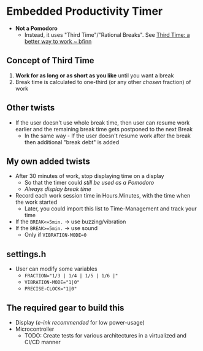 # Embedded Productivity Timer
- **Not a Pomodoro**
	- Instead, it uses "Third Time"/"Rational Breaks". See [Third Time: a better way to work ~ bfinn](https://www.lesswrong.com/posts/RWu8eZqbwgB9zaerh/third-time-a-better-way-to-work)
## Concept of Third Time
1. **Work for as long or as short as you like** until you want a break
2. Break time is calculated to one-third (or any other *chosen* fraction) of work

## Other twists
- If the user doesn't use whole break time, then user can resume work earlier and the remaining break time gets postponed to the next Break
	- In the same way - If the user doesn't resume work after the break then additional "break debt" is added

## My own added twists
- After 30 minutes of work, stop displaying time on a display
	- So that the timer could *still be used as a Pomodoro*
	- *Always display break time*
- Record each work session time in Hours.Minutes, with the time when the work started
	- Later, you could import this list to Time-Management and track your time
- If the `BREAK<=5min.` -> use buzzing/vibration
- If the `BREAK>=5min.` -> use sound
	- Only if `VIBRATION-MODE=0`

## settings.h
- User can modify some variables
	- `FRACTION="1/3 | 1/4 | 1/5 | 1/6 |"`
	- `VIBRATION-MODE="1|0"`
	- `PRECISE-CLOCK="1|0"`

## The required gear to build this
- Display (*e-ink recommended* for low power-usage)
- Microcontroller
	- TODO: Create tests for various architectures in a virtualized and CI/CD manner
